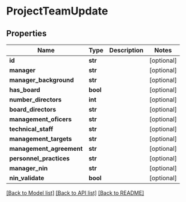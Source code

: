 # ProjectTeamUpdate

## Properties
Name | Type | Description | Notes
------------ | ------------- | ------------- | -------------
**id** | **str** |  | [optional] 
**manager** | **str** |  | [optional] 
**manager_background** | **str** |  | [optional] 
**has_board** | **bool** |  | [optional] 
**number_directors** | **int** |  | [optional] 
**board_directors** | **str** |  | [optional] 
**management_oficers** | **str** |  | [optional] 
**technical_staff** | **str** |  | [optional] 
**management_targets** | **str** |  | [optional] 
**management_agreement** | **str** |  | [optional] 
**personnel_practices** | **str** |  | [optional] 
**manager_nin** | **str** |  | [optional] 
**nin_validate** | **bool** |  | [optional] 

[[Back to Model list]](../README.md#documentation-for-models) [[Back to API list]](../README.md#documentation-for-api-endpoints) [[Back to README]](../README.md)


